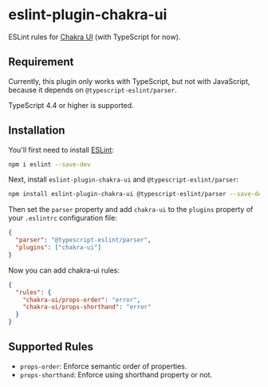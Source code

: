 # eslint-plugin-chakra-ui

ESLint rules for [Chakra UI](https://chakra-ui.com/) (with TypeScript for now).

## **Requirement**

Currently, this plugin only works with TypeScript, but not with JavaScript, because it depends on `@typescript-eslint/parser`.

TypeScript 4.4 or higher is supported.

## Installation

You'll first need to install [ESLint](https://eslint.org/):

```sh
npm i eslint --save-dev
```

Next, install `eslint-plugin-chakra-ui` and `@typescript-eslint/parser`:

```sh
npm install eslint-plugin-chakra-ui @typescript-eslint/parser --save-dev
```

Then set the `parser` property and add `chakra-ui` to the `plugins` property of your `.eslintrc` configuration file:

```json
{
  "parser": "@typescript-eslint/parser",
  "plugins": ["chakra-ui"]
}
```

Now you can add chakra-ui rules:

```json
{
  "rules": {
    "chakra-ui/props-order": "error",
    "chakra-ui/props-shorthand": "error"
  }
}
```

## Supported Rules

- `props-order`: Enforce semantic order of properties.
- `props-shorthand`: Enforce using shorthand property or not.
